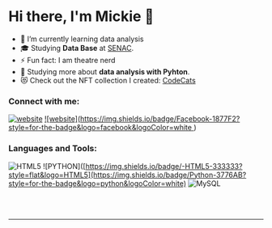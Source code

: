 # Hi there, I'm Mickie 👋 

- 🌱 I’m currently learning data analysis 
- 🎓 Studying **Data Base** at  <a href="https://www.sp.senac.br/">SENAC</a>.
- ⚡ Fun fact: I am theatre nerd 
- 🌱 Studying more about **data analysis with Pyhton**.
- 😻 Check out the NFT collection I created: [CodeCats](https://opensea.io/collection/codecats?search[sortAscending]=true&search[sortBy]=PRICE&search[toggles][0]=BUY_NOW)



### Connect with me:

[![website](./img/linkedin-dark.svg)]([https://linkedin.com/in/codeSTACKr#gh-dark-mode-only](https://www.linkedin.com/in/mickie-ribeiro-84b4611ba/))
[![website](https://img.shields.io/badge/Facebook-1877F2?style=for-the-badge&logo=facebook&logoColor=white
](https://www.facebook.com/mickie.daniel/))



### Languages and Tools:

  ![HTML5](https://img.shields.io/badge/-HTML5-333333?style=flat&logo=HTML5)
  ![PYTHON]([https://img.shields.io/badge/-HTML5-333333?style=flat&logo=HTML5](https://img.shields.io/badge/Python-3776AB?style=for-the-badge&logo=python&logoColor=white)
  ![MySQL](https://img.shields.io/badge/-MySQL-333333?style=flat&logo=mysql)

<br />
<br />

---

